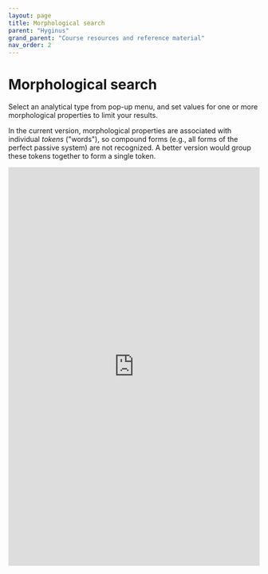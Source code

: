 ```yaml
---
layout: page
title: Morphological search
parent: "Hyginus"
grand_parent: "Course resources and reference material"
nav_order: 2
---
```


# Morphological search

Select an analytical type from pop-up menu, and set values for one or more morphological properties to limit your results.

In the current version, morphological properties are associated with individual *tokens* ("words"), so compound forms (e.g., all forms of the perfect passive system) are not recognized.  A better version would group these tokens together to form a single token.

<iframe width="100%" height="800" frameborder="0"
  src="https://observablehq.com/embed/@neelsmith/morphological-searching-in-hyginus?cell=viewof+pos&cell=criteria&cell=resultsheader&cell=viewof+maxPassages&cell=results&cell=css"></iframe>

